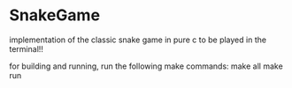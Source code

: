# SnakeGame
implementation of the classic snake game in pure c to be played in the terminal!!

for building and running, run the following make commands:
make all
make run
